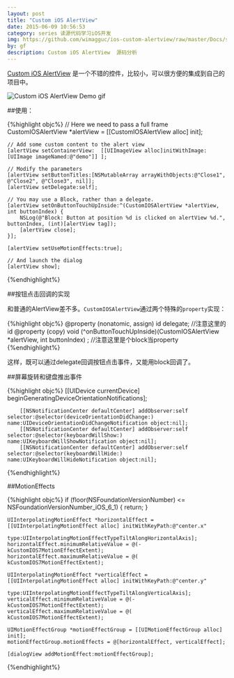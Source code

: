 ```yaml
---
layout: post
title: "Custom iOS AlertView"
date: 2015-06-09 10:56:53
category: series 读源代码学习iOS开发
img: https://github.com/wimagguc/ios-custom-alertview/raw/master/Docs/screen.png
by: gf
description: Custom iOS AlertView  源码分析
---
```

[Custom iOS AlertView](https://github.com/wimagguc/ios-custom-alertview) 是一个不错的控件，比较小，可以很方便的集成到自己的项目中。

![Custom iOS AlertView Demo gif](https://github.com/wimagguc/ios-custom-alertview/raw/master/Docs/screen.png)

##使用：

{%highlight objc%}
  // Here we need to pass a full frame
    CustomIOSAlertView *alertView = [[CustomIOSAlertView alloc] init];

    // Add some custom content to the alert view
    [alertView setContainerView:  [[UIImageView alloc]initWithImage:[UIImage imageNamed:@"demo"]] ];

    // Modify the parameters
    [alertView setButtonTitles:[NSMutableArray arrayWithObjects:@"Close1", @"Close2", @"Close3", nil]];
    [alertView setDelegate:self];
    
    // You may use a Block, rather than a delegate.
    [alertView setOnButtonTouchUpInside:^(CustomIOSAlertView *alertView, int buttonIndex) {
        NSLog(@"Block: Button at position %d is clicked on alertView %d.", buttonIndex, (int)[alertView tag]);
        [alertView close];
    }];
    
    [alertView setUseMotionEffects:true];

    // And launch the dialog
    [alertView show];
{%endhighlight%}

##按钮点击回调的实现

和普通的AlertView差不多。`CustomIOSAlertView`通过两个特殊的`property`实现：

{%highlight objc%}
@property (nonatomic, assign) id<CustomIOSAlertViewDelegate> delegate;
//注意这里的id<CustomIOSAlertViewDelegate> 
@property (copy) void (^onButtonTouchUpInside)(CustomIOSAlertView *alertView, int buttonIndex) ;
//注意这里是个block当property
{%endhighlight%}

这样，既可以通过delegate回调按钮点击事件，又能用block回调了。

##屏幕旋转和键盘推出事件

{%highlight objc%}
		[[UIDevice currentDevice] beginGeneratingDeviceOrientationNotifications];

        [[NSNotificationCenter defaultCenter] addObserver:self selector:@selector(deviceOrientationDidChange:) name:UIDeviceOrientationDidChangeNotification object:nil];
        [[NSNotificationCenter defaultCenter] addObserver:self selector:@selector(keyboardWillShow:) name:UIKeyboardWillShowNotification object:nil];
        [[NSNotificationCenter defaultCenter] addObserver:self selector:@selector(keyboardWillHide:) name:UIKeyboardWillHideNotification object:nil];
{%endhighlight%}

##MotionEffects

{%highlight objc%}
if (floor(NSFoundationVersionNumber) <= NSFoundationVersionNumber_iOS_6_1) {
        return;
    }

    UIInterpolatingMotionEffect *horizontalEffect = [[UIInterpolatingMotionEffect alloc] initWithKeyPath:@"center.x"
                                                                                                    type:UIInterpolatingMotionEffectTypeTiltAlongHorizontalAxis];
    horizontalEffect.minimumRelativeValue = @(-kCustomIOS7MotionEffectExtent);
    horizontalEffect.maximumRelativeValue = @( kCustomIOS7MotionEffectExtent);

    UIInterpolatingMotionEffect *verticalEffect = [[UIInterpolatingMotionEffect alloc] initWithKeyPath:@"center.y"
                                                                                                  type:UIInterpolatingMotionEffectTypeTiltAlongVerticalAxis];
    verticalEffect.minimumRelativeValue = @(-kCustomIOS7MotionEffectExtent);
    verticalEffect.maximumRelativeValue = @( kCustomIOS7MotionEffectExtent);

    UIMotionEffectGroup *motionEffectGroup = [[UIMotionEffectGroup alloc] init];
    motionEffectGroup.motionEffects = @[horizontalEffect, verticalEffect];

    [dialogView addMotionEffect:motionEffectGroup];
{%endhighlight%}
